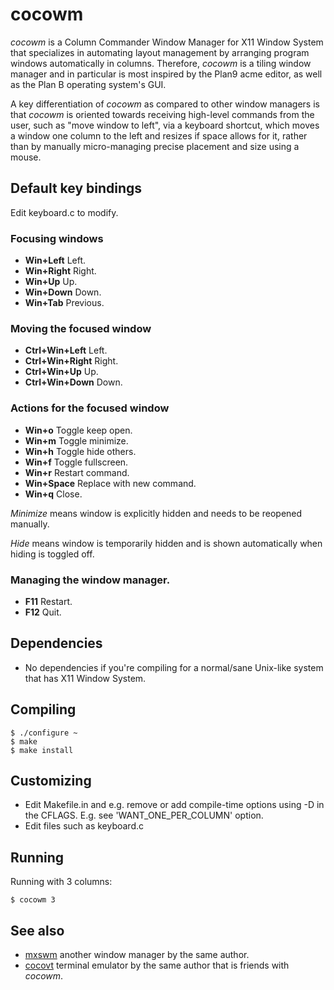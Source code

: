 # cocowm

*cocowm* is a Column Commander Window Manager for X11 Window System that
specializes in automating layout management by arranging program windows
automatically in columns. Therefore, *cocowm* is a tiling window manager
and in particular is most inspired by the Plan9 acme editor, as well as
the Plan B operating system's GUI.

A key differentiation of *cocowm* as compared to other window managers is
that *cocowm* is oriented towards receiving high-level commands from the
user, such as "move window to left", via a keyboard shortcut, which
moves a window one column to the left and resizes if space allows for
it, rather than by manually micro-managing precise placement and size
using a mouse.

## Default key bindings

Edit keyboard.c to modify.

### Focusing windows

* **Win+Left** Left.
* **Win+Right** Right.
* **Win+Up** Up.
* **Win+Down** Down.
* **Win+Tab** Previous.

### Moving the focused window

* **Ctrl+Win+Left** Left.
* **Ctrl+Win+Right** Right.
* **Ctrl+Win+Up** Up.
* **Ctrl+Win+Down** Down.

### Actions for the focused window

* **Win+o** Toggle keep open.
* **Win+m** Toggle minimize.
* **Win+h** Toggle hide others.
* **Win+f** Toggle fullscreen.
* **Win+r** Restart command.
* **Win+Space** Replace with new command.
* **Win+q** Close.

_Minimize_ means window is explicitly hidden and needs to be reopened manually.

_Hide_ means window is temporarily hidden and is shown automatically
when hiding is toggled off.

### Managing the window manager.

* **F11** Restart.
* **F12** Quit.

## Dependencies

* No dependencies if you're compiling for a normal/sane Unix-like system that
has X11 Window System.

## Compiling

	$ ./configure ~
	$ make
	$ make install

## Customizing

* Edit Makefile.in and e.g. remove or add compile-time options using -D in
the CFLAGS. E.g. see 'WANT_ONE_PER_COLUMN' option.
* Edit files such as keyboard.c

## Running

Running with 3 columns:

	$ cocowm 3

## See also

* [mxswm](https://github.com/tleino/mxswm) another window manager by the same
author.
* [cocovt](https://github.com/tleino/cocovt) terminal emulator by the same
author that is friends with *cocowm*.
